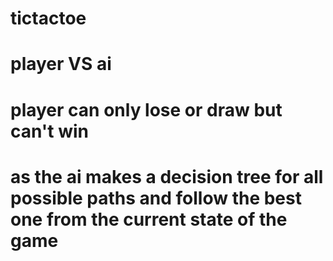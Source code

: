 # tictactoe


# player VS ai 
# player can only lose or draw but can't win
# as the ai makes a decision tree for all possible paths and follow the best one from the current state of the game


